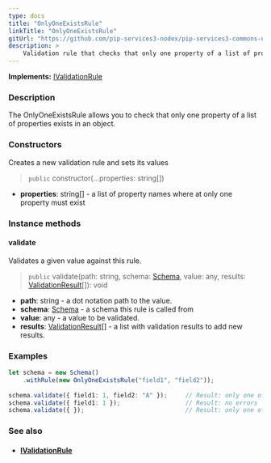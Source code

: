 ```yaml
---
type: docs
title: "OnlyOneExistsRule"
linkTitle: "OnlyOneExistsRule"
gitUrl: "https://github.com/pip-services3-nodex/pip-services3-commons-nodex"
description: >
    Validation rule that checks that only one property of a list of properties exists in an object.
---
```


**Implements:** [IValidationRule](../ivalidation_rule)

### Description

The OnlyOneExistsRule allows you to check that only one property of a list of properties exists in an object.

### Constructors
Creates a new validation rule and sets its values

> `public` constructor(...properties: string[])

- **properties**: string[] - a list of property names where at only one property must exist

### Instance methods

#### validate
Validates a given value against this rule.

> `public` validate(path: string, schema: [Schema](../schema), value: any, results: [ValidationResult](../validation_result)[]): void

- **path**: string - a dot notation path to the value.
- **schema**: [Schema](../schema) - a schema this rule is called from
- **value**: any - a value to be validated.
- **results**: [ValidationResult](../validation_result)[] - a list with validation results to add new results.


### Examples

```typescript
let schema = new Schema()
    .withRule(new OnlyOneExistsRule("field1", "field2"));
     
schema.validate({ field1: 1, field2: "A" });     // Result: only one of properties field1, field2 must exist
schema.validate({ field1: 1 });                  // Result: no errors
schema.validate({ });                            // Result: only one of properties field1, field2 must exist

```

### See also
- #### [IValidationRule](../ivalidation_rule)
